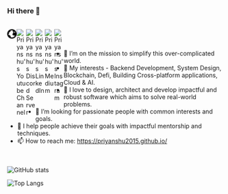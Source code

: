 <!--![counter](https://p_RRCgv9m.m.pipedream.net)-->
### Hi there 👋

<!--
**priyanshu2015/priyanshu2015** is a ✨ _special_ ✨ repository because its `README.md` (this file) appears on your GitHub profile. -->

<br/>
<a href="https://priyanshu2015.github.io/">
  <img align="left" alt="Priyanshu's Website" width="22px" src="https://raw.githubusercontent.com/iconic/open-iconic/master/svg/globe.svg" />
</a> <a href="https://www.youtube.com/channel/UCd6H8kyKg0L9GSLuIC155pw">
  <img align="left" alt="Priyanshu's Youtube Channel" width="22px" src="https://cdn.jsdelivr.net/npm/simple-icons@v3/icons/youtube.svg" />
</a>  <a href="https://discord.gg/aqDGTQ9dFW">
  <img align="left" alt="Priyanshu's Discord Server" width="22px" src="https://cdn.jsdelivr.net/npm/simple-icons@v3/icons/discord.svg" />
</a>  <a href="https://www.linkedin.com/in/priyanshuguptaofficial/">
  <img align="left" alt="Priyanshu's LinkedIn" width="22px" src="https://cdn.jsdelivr.net/npm/simple-icons@v3/icons/linkedin.svg" />
</a>   <a href="https://priyanshuguptaofficial.medium.com/">
  <img align="left" alt="Priyanshu's Medium" width="22px" src="https://cdn.jsdelivr.net/npm/simple-icons@v3/icons/medium.svg" />
<!-- </a>  <a href="https://t.me/priyanshuguptaofficial">
  <img align="left" alt="Priyanshu's Telegram" width="22px" src="https://cdn.jsdelivr.net/npm/simple-icons@v3/icons/telegram.svg" />
</a> --> <a href="https://www.instagram.com/priyanshu._gupta/">
  <img align="left" alt="Priyanshu's Instagram" width="22px" src="https://cdn.jsdelivr.net/npm/simple-icons@v3/icons/instagram.svg" />
</a>

<br/>
<br/>

- 🔭 I’m on the mission to simplify this over-complicated world.
- 🌱 My interests - Backend Development, System Design, Blockchain, Defi, Building Cross-platform applications, Cloud & AI.
- 💟 I love to design, architect and develop impactful and robust software which aims to solve real-world problems.
- 👯 I’m looking for passionate people with common interests and goals. 
- 💯 I help people achieve their goals with impactful mentorship and techniques.
- 📫 How to reach me: https://priyanshu2015.github.io/
<!--- 😄 Pronouns: ... -->
<!--- ⚡ Fun fact: ... -->

<br/>

![GitHub stats](https://github-readme-stats.vercel.app/api?username=priyanshu2015&show_icons=true&theme=transparent&rank_icon=github)

![Top Langs](https://github-readme-stats.vercel.app/api/top-langs/?username=priyanshu2015&show_icons=true&theme=transparent&layout=donut)

